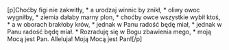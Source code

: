 [p]Choćby figi nie zakwitły, * a urodzaj winnic by znikł, * oliwy owoc wygniłby, * ziemia dałaby marny plon, * choćby owce wszystkie wybił ktoś, * a w oborach brakłoby krów, * jednak w Panu radość będę miał, * jednak w Panu radość będę miał. * Rozraduję się w Bogu zbawienia mego, * moją Mocą jest Pan. Alleluja! Moją Mocą jest Pan![/p]